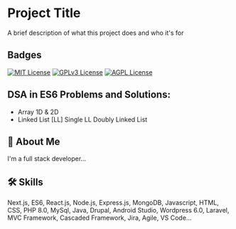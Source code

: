 
# Project Title

A brief description of what this project does and who it's for


## Badges


[![MIT License](https://img.shields.io/badge/License-MIT-green.svg)](https://choosealicense.com/licenses/mit/)
[![GPLv3 License](https://img.shields.io/badge/License-GPL%20v3-yellow.svg)](https://opensource.org/licenses/)
[![AGPL License](https://img.shields.io/badge/license-AGPL-blue.svg)](http://www.gnu.org/licenses/agpl-3.0)


## DSA in ES6 Problems and Solutions:

- Array 1D & 2D
- Linked List [LL]
  Single LL
  Doubly Linked List



## 🚀 About Me
I'm a full stack developer...


## 🛠 Skills
Next.js, ES6, React.js, Node.js, Express.js, MongoDB, Javascript, HTML, CSS, PHP 8.0, MySql, Java, Drupal, Android Studio, Wordpress 6.0, Laravel, MVC Framework, Cascaded Framework, Jira, Agile, VS Code...  

